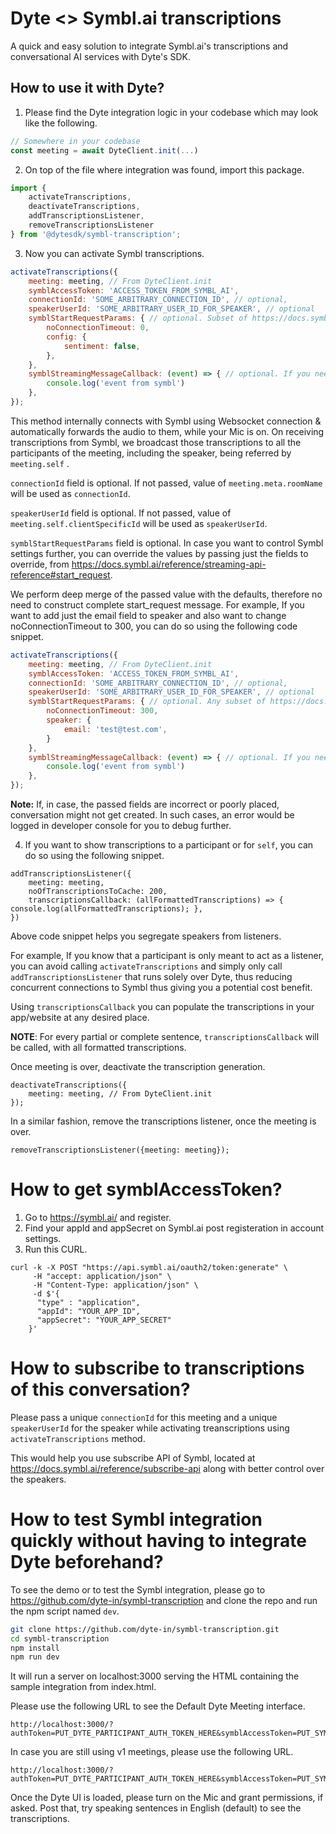 # Dyte <> Symbl.ai transcriptions

A quick and easy solution to integrate Symbl.ai's transcriptions and conversational AI services with Dyte's SDK.

## How to use it with Dyte?

1. Please find the Dyte integration logic in your codebase which may look like the following.

```js
// Somewhere in your codebase
const meeting = await DyteClient.init(...)
```

2. On top of the file where integration was found, import this package.

```js
import {
    activateTranscriptions,
    deactivateTranscriptions,
    addTranscriptionsListener,
    removeTranscriptionsListener
} from '@dytesdk/symbl-transcription';
```


3. Now you can activate Symbl transcriptions.

```js
activateTranscriptions({
    meeting: meeting, // From DyteClient.init
    symblAccessToken: 'ACCESS_TOKEN_FROM_SYMBL_AI',
    connectionId: 'SOME_ARBITRARY_CONNECTION_ID', // optional,
    speakerUserId: 'SOME_ARBITRARY_USER_ID_FOR_SPEAKER', // optional
    symblStartRequestParams: { // optional. Subset of https://docs.symbl.ai/reference/streaming-api-reference#start_request
        noConnectionTimeout: 0,
        config: {
            sentiment: false,
        },
    },
    symblStreamingMessageCallback: (event) => { // optional. If you need it for a custom use case
        console.log('event from symbl')
    },
});
```

This method internally connects with Symbl using Websocket connection & automatically forwards the audio to them, while your Mic is on. On receiving transcriptions from Symbl, we broadcast those transcriptions to all the participants of the meeting, including the speaker, being referred by `meeting.self` .

`connectionId` field is optional. If not passed, value of `meeting.meta.roomName` will be used as `connectionId`.

`speakerUserId` field is optional. If not passed, value of `meeting.self.clientSpecificId` will be used as `speakerUserId`.

`symblStartRequestParams` field is optional. In case you want to control Symbl settings further, you can override the values by passing just the fields to override, from https://docs.symbl.ai/reference/streaming-api-reference#start_request. 

We perform deep merge of the passed value with the defaults, therefore no need to construct complete start_request message. For example, If you want to add just the email field to speaker and also want to change noConnectionTimeout to 300, you can do so using the following code snippet.

```js
activateTranscriptions({
    meeting: meeting, // From DyteClient.init
    symblAccessToken: 'ACCESS_TOKEN_FROM_SYMBL_AI',
    connectionId: 'SOME_ARBITRARY_CONNECTION_ID', // optional,
    speakerUserId: 'SOME_ARBITRARY_USER_ID_FOR_SPEAKER', // optional
    symblStartRequestParams: { // optional. Any subset of https://docs.symbl.ai/reference/streaming-api-reference#start_request
        noConnectionTimeout: 300,
        speaker: {
            email: 'test@test.com',
        }
    },
    symblStreamingMessageCallback: (event) => { // optional. If you need it for a custom use case
        console.log('event from symbl')
    },
});
```

<b>Note:</b> If, in case, the passed fields are incorrect or poorly placed, conversation might not get created. In such cases, an error would be logged in developer console for you to debug further.


4. If you want to show transcriptions to a participant or for `self`, you can do so using the following snippet.

```
addTranscriptionsListener({
    meeting: meeting,
    noOfTranscriptionsToCache: 200,
    transcriptionsCallback: (allFormattedTranscriptions) => { console.log(allFormattedTranscriptions); },
})
```

Above code snippet helps you segregate speakers from listeners.

For example, If you know that a participant is only meant to act as a listener, you can avoid calling `activateTranscriptions` and simply only call `addTranscriptionsListener` that runs solely over Dyte, thus reducing concurrent connections to Symbl thus giving you a potential cost benefit.


Using `transcriptionsCallback` you can populate the transcriptions in your app/website at any desired place.

<b>NOTE</b>: For every partial or complete sentence, `transcriptionsCallback` will be called, with all formatted transcriptions.

Once meeting is over, deactivate the transcription generation.

```
deactivateTranscriptions({
    meeting: meeting, // From DyteClient.init
});
```
In a similar fashion, remove the transcriptions listener, once the meeting is over.

```
removeTranscriptionsListener({meeting: meeting});
```


# How to get symblAccessToken?

1. Go to <https://symbl.ai/> and register.
2. Find your appId and appSecret on Symbl.ai post registeration in account settings.
3. Run this CURL.

```
curl -k -X POST "https://api.symbl.ai/oauth2/token:generate" \
     -H "accept: application/json" \
     -H "Content-Type: application/json" \
     -d $'{
      "type" : "application",
      "appId": "YOUR_APP_ID",
      "appSecret": "YOUR_APP_SECRET"
    }'
```

# How to subscribe to transcriptions of this conversation?

Please pass a unique `connectionId` for this meeting and a unique `speakerUserId` for the speaker while activating treanscriptions using `activateTranscriptions` method.

This would help you use subscribe API of Symbl, located at https://docs.symbl.ai/reference/subscribe-api along with better control over the speakers.

# How to test Symbl integration quickly without having to integrate Dyte beforehand?

To see the demo or to test the Symbl integration, please go to https://github.com/dyte-in/symbl-transcription and clone the repo and run the npm script named `dev`.

```sh
git clone https://github.com/dyte-in/symbl-transcription.git
cd symbl-transcription
npm install
npm run dev
```

It will run a server on localhost:3000 serving the HTML containing the sample integration from index.html.

Please use the following URL to see the Default Dyte Meeting interface.

```text
http://localhost:3000/?authToken=PUT_DYTE_PARTICIPANT_AUTH_TOKEN_HERE&symblAccessToken=PUT_SYMBL_ACCESS_TOKEN_HERE

```

In case you are still using v1 meetings, please use the following URL.
```text
http://localhost:3000/?authToken=PUT_DYTE_PARTICIPANT_AUTH_TOKEN_HERE&symblAccessToken=PUT_SYMBL_ACCESS_TOKEN_HERE&roomName=PUT_DYTE_ROOM_NAME_HERE
```

Once the Dyte UI is loaded, please turn on the Mic and grant permissions, if asked. Post that, try speaking sentences in English (default) to see the transcriptions.
